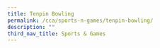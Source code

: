 ```yaml
---
title: Tenpin Bowling
permalink: /cca/sports-n-games/tenpin-bowling/
description: ""
third_nav_title: Sports & Games
---
```


